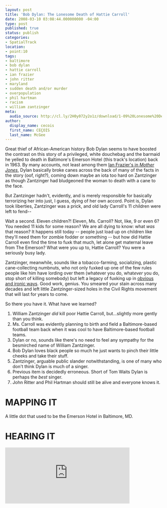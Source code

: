 ```yaml
---
layout: post
title: 'Bob Dylan: The Lonesome Death of Hattie Carroll'
date: 2008-03-10 03:08:44.000000000 -04:00
type: post
published: true
status: publish
categories:
- SpatialTrack
location:
- point:10
tags:
- baltimore
- bob dylan
- hattie carroll
- ian frazier
- john ritter
- maryland
- sudden death and/or murder
- overpopulation
- phil hartman
- racism
- william zantzinger
meta:
  audio_source: http://cl.ly/2H0y072y2o1z/download/1-09%20Lonesome%20Death%20Of%20Hattie%20Carroll.mp3
author:
  display_name: cecois
  first_name: CEÇOIS
  last_name: McGee
---
```


Great thief of African-American history Bob Dylan seems to have boosted the contrast on this story of a privileged, white douchebag and the barmaid he yelled to death in Baltimore's Emerson Hotel (this track's location) back in 1963. By many accounts, not least among them <a href="http://search.proquest.com/docview/213809260?accountid=12492">Ian Frazier's in <em>Mother Jones</em></a>, Dylan basically broke canes across the back of many of the facts in the story (oof, right?), coming down maybe an iota too hard on Zantzinger as though Zantzinger had bludgeoned the woman to death with a cane to the face.

But Zantzinger hadn't, evidently, and is merely responsible for basically terrorizing her into just, I guess, dying of her own accord. Point is, Dylan took liberties, Zantzinger was a prick, and old lady Carroll's 11 children were left to fend--

Wait a second. Eleven children?! Eleven, Ms. Carroll? Not, like, 9 or even 6? You needed 11 kids for some reason? We are all dying to know: what *was* that reason? It happens still today -- people just load up on children like they'll need them for zombie fodder or something -- but how did Hattie Carroll even find the time to fuxk that much, let alone get maternal leave from The Emerson? What were you up to, Hattie Carroll? You were a seriously busy lady.

Zantzinger, meanwhile, sounds like a tobacco-farming, socializing, plastic cane-collecting numbnuts, who not only fuxked up one of the few rules people like him have lording over them (whatever you do, what*ever* you do, stop short of killing somebody) but left a legacy of fuxking up in <a href="http://www.washingtonpost.com/wp-dyn/content/article/2006/05/31/AR2006053100658.html">obvious and ironic ways</a>. Good work, genius. You smeared your stain across many decades and left little Zantzinger-sized holes in the Civil Rights movement that will last for years to come.

So there you have it. What have we learned?
<ol>
<li>William Zantzinger <em>did</em> kill poor Hattie Carroll, but...slightly more gently than you think.</li>
<li>Ms. Carroll was evidently planning to birth and field a Baltimore-based football team back when it was cool to have Baltimore-based football teams.</li>
<li>Dylan or no, sounds like there's no need to feel any sympathy for the besmirched name of William Zantzinger.</li>
<li>Bob Dylan loves black people so much he just wants to pinch their little cheeks and take their stuff.</li>
<li>Zantzinger, arguable public slander notwithstanding, is one of many who don't think Dylan is much of a singer.</li>
<li>Previous item is decidedly erroneous. Short of Tom Waits Dylan is perhaps the <em>best</em> singer.</li>
<li>John Ritter and Phil Hartman should still be alive and everyone knows it.</li>
</ol>

# MAPPING IT
A little <span data-target="milleria" data-id="g.10" class="trigger">dot that used to be the Emerson Hotel</span> in Baltimore, MD.

# HEARING IT
<iframe src="https://embed.spotify.com/?uri=spotify%3Atrack%3A6j1fiAG1NFBqPDRfJY19Yv" width="400" height="180" frameborder="0" allowtransparency="true"></iframe>